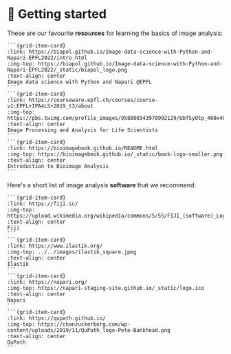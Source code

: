# 🔖 Getting started

These are our favourite **resources** for learning the basics of image analysis:

````{grid} 1 1 2 3
```{grid-item-card}
:link: https://biapol.github.io/Image-data-science-with-Python-and-Napari-EPFL2022/intro.html
:img-top: https://biapol.github.io/Image-data-science-with-Python-and-Napari-EPFL2022/_static/biapol_logo.png
:text-align: center
Image data science with Python and Napari @EPFL
```
```{grid-item-card}
:link: https://courseware.epfl.ch/courses/course-v1:EPFL+IPA4LS+2019_t3/about
:img-top: https://pbs.twimg.com/profile_images/958000343970992129/UbfSyOtp_400x400.jpg
:text-align: center
Image Processing and Analysis for Life Scientists
```
```{grid-item-card}
:link: https://bioimagebook.github.io/README.html
:img-top: https://bioimagebook.github.io/_static/book-logo-smaller.png
:text-align: center
Introduction to Bioimage Analysis
```
````

Here's a short list of image analysis **software** that we recommend:

````{grid} 1 1 2 4
```{grid-item-card}
:link: https://fiji.sc/
:img-top: https://upload.wikimedia.org/wikipedia/commons/5/55/FIJI_(software)_Logo.svg
:text-align: center
Fiji
```
```{grid-item-card}
:link: https://www.ilastik.org/
:img-top: ../../images/ilastik_square.jpeg
:text-align: center
Ilastik
```
```{grid-item-card}
:link: https://napari.org/
:img-top: https://napari-staging-site.github.io/_static/logo.ico
:text-align: center
Napari
```
```{grid-item-card}
:link: https://qupath.github.io/
:img-top: https://chanzuckerberg.com/wp-content/uploads/2019/11/QuPath_logo-Pete-Bankhead.png
:text-align: center
QuPath
```
````